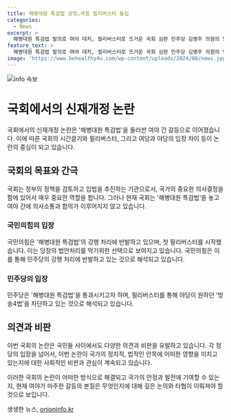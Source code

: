 ```yaml
---
title: 해병대원 특검법 상정…국힘 필리버스터 돌입
categories:
  - News
excerpt: >
  해병대원 특검법 발의로 여야 대치, 필리버스터로 뜨거운 국회 심판 민주당 김병주 의원의 발언 이후 여야 대치가 이어지던 국회, 해병대원 특검법 상정으로 국민의힘의 필리버스터로 대적하며 공방이 치열해졌다. 특검법으로 대정부질문과 방송4법을 방어한 여당은 야당의 공세를 막아내며 실익을 챙겼다. 국회는 특검법 상정과 함께 강제토론으로 시간을 끄는 등 공방이 이어지고 있다. 야당은 법안처리를 막기 위한 필리버스터로 대응하고 있으나, 민주당의 의석수로 토론을 종료시킬 가능성도 제기되고 있다. 현재 국회의 동향이 긴장되고 있는 가운데, 특검법의 성사 여부와 국회의 행보에 관심이 쏠리고 있다.
feature_text: >
  해병대원 특검법 발의로 여야 대치, 필리버스터로 뜨거운 국회 심판 민주당 김병주 의원의 발언 이후 여야 대치가 이어지던 국회, 해병대원 특검법 상정으로 국민의힘의 필리버스터로 대적하며 공방이 치열해졌다. 특검법으로 대정부질문과 방송4법을 방어한 여당은 야당의 공세를 막아내며 실익을 챙겼다. 국회는 특검법 상정과 함께 강제토론으로 시간을 끄는 등 공방이 이어지고 있다. 야당은 법안처리를 막기 위한 필리버스터로 대응하고 있으나, 민주당의 의석수로 토론을 종료시킬 가능성도 제기되고 있다. 현재 국회의 동향이 긴장되고 있는 가운데, 특검법의 성사 여부와 국회의 행보에 관심이 쏠리고 있다.
image: 'https://www.behealthy4u.com/wp-content/uploads/2024/06/news.jpg'
---
```


<p><img src="https://www.behealthy4u.com/wp-content/uploads/2024/06/news.jpg" alt="info 속보" /></p>

<h1>국회에서의 신재개정 논란</h1>

<p>국회에서의 신재개정 논란은 '해병대원 특검법'을 둘러싼 여야 간 갈등으로 이어졌습니다. 이에 따른 국회의 시간끌기와 필리버스터, 그리고 여당과 야당의 입장 차이 등이 논란의 중심이 되고 있습니다. </p>

<h2 data-ke-size="size26">국회의 목표와 간극</h2>

<p>국회는 정부의 정책을 검토하고 입법을 추진하는 기관으로서, 국가의 중요한 의사결정을 함에 있어서 매우 중요한 역할을 합니다. 그러나 현재 국회는 '해병대원 특검법'을 놓고 여야 간에 의사소통과 합의가 이루어지지 않고 있습니다.</p>

<h3>국민의힘의 입장</h3>

<p>국민의힘은 '해병대원 특검법'의 강행 처리에 반발하고 있으며, 첫 필리버스터를 시작했습니다. 이는 당장의 법안처리를 막기위한 선택으로 보여지고 있습니다. 국민의힘은 이를 통해 민주당의 강행 처리에 반발하고 있는 것으로 해석되고 있습니다.</p>

<h3>민주당의 입장</h3>

<p>민주당은 '해병대원 특검법'을 통과시키고자 하며, 필리버스터를 통해 야당이 원하던 '방송4법'을 차단하고 있는 것으로 해석되고 있습니다.</p>

<h2 data-ke-size="size26">의견과 비판</h2>

<p>이번 국회의 논란은 국민들 사이에서도 다양한 의견과 비판을 유발하고 있습니다. 각 정당의 입장을 넘어서, 이번 논란이 국가의 정치적, 법적인 안목에 어떠한 영향을 미치고 있는지에 대한 사회적인 비판과 관심이 계속되고 있습니다.</p>

<p>이러한 국회의 논란이 어떠한 방식으로 해결되고 국가의 안정과 발전에 기여할 수 있는지, 현재 여야가 마주한 갈등의 본질은 무엇인지에 대해 깊은 논의와 타협이 이뤄져야 할 것으로 보입니다.</p>
생생한 뉴스, <a href="https://onioninfo.kr" rel="dofollow">onioninfo.kr</a>


